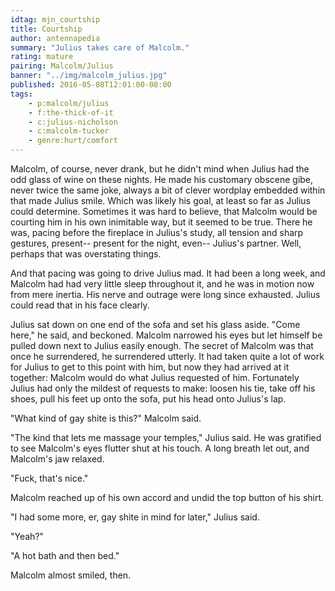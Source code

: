 ```yaml
---
idtag: mjn_courtship
title: Courtship
author: antennapedia
summary: "Julius takes care of Malcolm."
rating: mature
pairing: Malcolm/Julius
banner: "../img/malcolm_julius.jpg"
published: 2016-05-08T12:01:00-08:00
tags:
    - p:malcolm/julius
    - f:the-thick-of-it
    - c:julius-nicholson
    - c:malcolm-tucker
    - genre:hurt/comfort
---
```

Malcolm, of course, never drank, but he didn't mind when Julius had the odd glass of wine on these nights. He made his customary obscene gibe, never twice the same joke, always a bit of clever wordplay embedded within that made Julius smile. Which was likely his goal, at least so far as Julius could determine. Sometimes it was hard to believe, that Malcolm would be courting him in his own inimitable way, but it seemed to be true. There he was, pacing before the fireplace in Julius's study, all tension and sharp gestures, present-- present for the night, even-- Julius's partner. Well, perhaps that was overstating things.

And that pacing was going to drive Julius mad. It had been a long week, and Malcolm had had very little sleep throughout it, and he was in motion now from mere inertia. His nerve and outrage were long since exhausted. Julius could read that in his face clearly.

Julius sat down on one end of the sofa and set his glass aside. "Come here," he said, and beckoned. Malcolm narrowed his eyes but let himself be pulled down next to Julius easily enough. The secret of Malcolm was that once he surrendered, he surrendered utterly. It had taken quite a lot of work for Julius to get to this point with him, but now they had arrived at it together: Malcolm would do what Julius requested of him. Fortunately Julius had only the mildest of requests to make: loosen his tie, take off his shoes, pull his feet up onto the sofa, put his head onto Julius's lap.

"What kind of gay shite is this?" Malcolm said.

"The kind that lets me massage your temples," Julius said. He was gratified to see Malcolm's eyes flutter shut at his touch. A long breath let out, and Malcolm's jaw relaxed.

"Fuck, that's nice."

Malcolm reached up of his own accord and undid the top button of his shirt.

"I had some more, er, gay shite in mind for later," Julius said.

"Yeah?"

"A hot bath and then bed."

Malcolm almost smiled, then.

